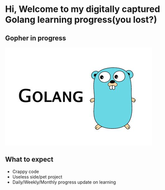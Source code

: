 # Hi, Welcome to my digitally captured Golang learning progress(you lost?)

## Gopher in progress
![golang](image/golang.jpg)

## What to expect
- Crappy code
- Useless side/pet project
- Daily/Weekly/Monthly progress update on learning


